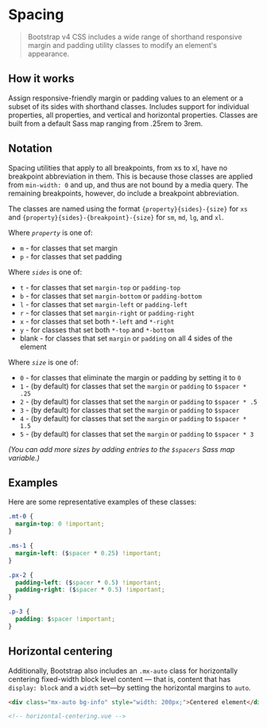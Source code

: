# Spacing

> Bootstrap v4 CSS includes a wide range of shorthand responsive margin and padding utility classes
> to modify an element's appearance.

## How it works

Assign responsive-friendly margin or padding values to an element or a subset of its sides with
shorthand classes. Includes support for individual properties, all properties, and vertical and
horizontal properties. Classes are built from a default Sass map ranging from .25rem to 3rem.

## Notation

Spacing utilities that apply to all breakpoints, from xs to xl, have no breakpoint abbreviation in
them. This is because those classes are applied from `min-width: 0` and up, and thus are not bound
by a media query. The remaining breakpoints, however, do include a breakpoint abbreviation.

The classes are named using the format `{property}{sides}-{size}` for `xs` and
`{property}{sides}-{breakpoint}-{size}` for `sm`, `md`, `lg`, and `xl`.

Where _`property`_ is one of:

- `m` - for classes that set margin
- `p` - for classes that set padding

Where _`sides`_ is one of:

- `t` - for classes that set `margin-top` or `padding-top`
- `b` - for classes that set `margin-bottom` or `padding-bottom`
- `l` - for classes that set `margin-left` or `padding-left`
- `r` - for classes that set `margin-right` or `padding-right`
- `x` - for classes that set both `*-left` and `*-right`
- `y` - for classes that set both `*-top` and `*-bottom`
- blank - for classes that set `margin` or `padding` on all 4 sides of the element

Where _`size`_ is one of:

- `0` - for classes that eliminate the margin or padding by setting it to `0`
- `1` - (by default) for classes that set the `margin` or `padding` to `$spacer * .25`
- `2` - (by default) for classes that set the `margin` or `padding` to `$spacer * .5`
- `3` - (by default) for classes that set the `margin` or `padding` to `$spacer`
- `4` - (by default) for classes that set the `margin` or `padding` to `$spacer * 1.5`
- `5` - (by default) for classes that set the `margin` or `padding` to `$spacer * 3`

_(You can add more sizes by adding entries to the `$spacers` Sass map variable.)_

## Examples

Here are some representative examples of these classes:

```css
.mt-0 {
  margin-top: 0 !important;
}

.ms-1 {
  margin-left: ($spacer * 0.25) !important;
}

.px-2 {
  padding-left: ($spacer * 0.5) !important;
  padding-right: ($spacer * 0.5) !important;
}

.p-3 {
  padding: $spacer !important;
}
```

## Horizontal centering

Additionally, Bootstrap also includes an `.mx-auto` class for horizontally centering fixed-width
block level content — that is, content that has `display: block` and a `width` set—by setting the
horizontal margins to `auto`.

```html
<div class="mx-auto bg-info" style="width: 200px;">Centered element</div>

<!-- horizontal-centering.vue -->
```
